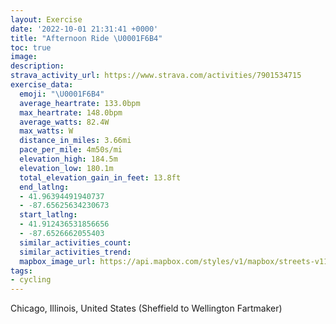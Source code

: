 ```yaml
---
layout: Exercise
date: '2022-10-01 21:31:41 +0000'
title: "Afternoon Ride \U0001F6B4"
toc: true
image:
description:
strava_activity_url: https://www.strava.com/activities/7901534715
exercise_data:
  emoji: "\U0001F6B4"
  average_heartrate: 133.0bpm
  max_heartrate: 148.0bpm
  average_watts: 82.4W
  max_watts: W
  distance_in_miles: 3.66mi
  pace_per_mile: 4m50s/mi
  elevation_high: 184.5m
  elevation_low: 180.1m
  total_elevation_gain_in_feet: 13.8ft
  end_latlng:
  - 41.96394491940737
  - -87.65625634230673
  start_latlng:
  - 41.912436531856656
  - -87.6526662055403
  similar_activities_count:
  similar_activities_trend:
  mapbox_image_url: https://api.mapbox.com/styles/v1/mapbox/streets-v11/static/path-5+787af2-1.0(%7Bmy~F~w~uOwCD_BFaCAmBDyCRmE%40%7BAAeABgAGgFT%7D%40%3Fc%40C%7B%40%3FcO%5CwA%40%7D%40EoBAiBBkGJoF%40uFNq%40Bm%40H%7D%40%40gG%3FcAI%7DABaAD%7B%40%3FuAHy%40AsWf%40%7BXTkDH%7BBASEkBBwN%5Cg%40AaAB%7D%40CcC%40%5DDQJm%40K_BFcFAoIHgACkFJaI%40yDJmHJqTBQBa%40%40),pin-s-s+e5b22e(-87.65328,41.9147),pin-s-f+89ae00(-87.65477000000007,41.96181)/auto/800x800?access_token=pk.eyJ1Ijoiam9zaGJlY2ttYW4iLCJhIjoiY205eWR2aDd1MWZ6djJrbXc4a3M0bWZleiJ9.XiG9OWkNcZk2QzjJbxLB4A
tags:
- cycling
---
```




Chicago, Illinois, United States (Sheffield to Wellington Fartmaker)
